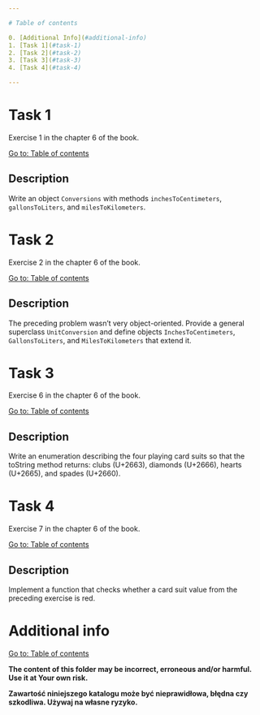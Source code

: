 ```yaml
---

# Table of contents

0. [Additional Info](#additional-info)
1. [Task 1](#task-1)
2. [Task 2](#task-2)
3. [Task 3](#task-3)
4. [Task 4](#task-4)

---
```


# Task 1

Exercise 1 in the chapter 6 of the book.

[Go to: Table of contents](#table-of-contents)

## Description

Write an object `Conversions` with methods `inchesToCentimeters`, `gallonsToLiters`, and `milesToKilometers`.

# Task 2

Exercise 2 in the chapter 6 of the book.

[Go to: Table of contents](#table-of-contents)

## Description

The preceding problem wasn’t very object-oriented. Provide a general superclass `UnitConversion` and define objects `InchesToCentimeters`, `GallonsToLiters`, and `MilesToKilometers` that extend it.

# Task 3

Exercise 6 in the chapter 6 of the book.

[Go to: Table of contents](#table-of-contents)

## Description

Write an enumeration describing the four playing card suits so that the toString method returns: clubs (U+2663), diamonds (U+2666), hearts (U+2665), and spades (U+2660).

# Task 4

Exercise 7 in the chapter 6 of the book.

[Go to: Table of contents](#table-of-contents)

## Description

Implement a function that checks whether a card suit value from the preceding exercise is red.

# Additional info

[Go to: Table of contents](#table-of-contents)

**The content of this folder may be incorrect, erroneous and/or harmful. Use it at Your own risk.**

**Zawartość niniejszego katalogu może być nieprawidłowa, błędna czy szkodliwa. Używaj na własne ryzyko.**
